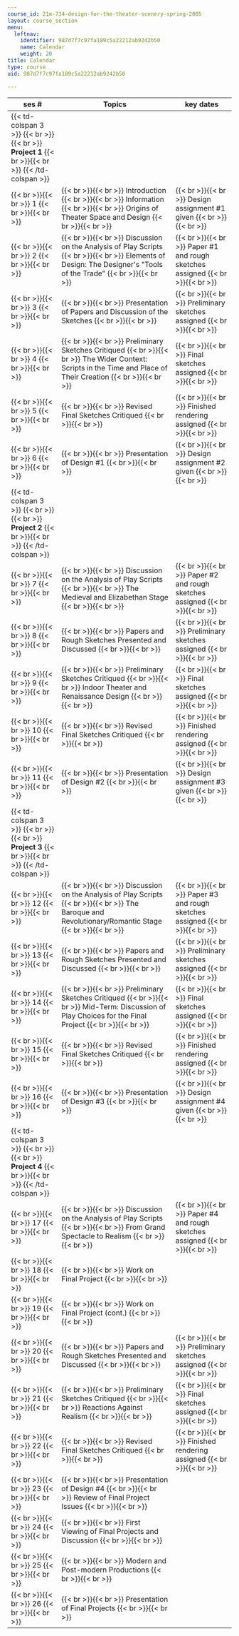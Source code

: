 ```yaml
---
course_id: 21m-734-design-for-the-theater-scenery-spring-2005
layout: course_section
menu:
  leftnav:
    identifier: 987d7f7c97fa189c5a22212ab9242b50
    name: Calendar
    weight: 20
title: Calendar
type: course
uid: 987d7f7c97fa189c5a22212ab9242b50

---
```


| ses # | Topics | key dates |
| --- | --- | --- |
| {{< td-colspan 3 >}} {{< br >}}{{< br >}} **Project 1** {{< br >}}{{< br >}} {{< /td-colspan >}} |||
|  {{< br >}}{{< br >}} 1 {{< br >}}{{< br >}}  |  {{< br >}}{{< br >}} Introduction {{< br >}}{{< br >}} Information {{< br >}}{{< br >}} Origins of Theater Space and Design {{< br >}}{{< br >}}  |  {{< br >}}{{< br >}} Design assignment #1 given {{< br >}}{{< br >}}  |
|  {{< br >}}{{< br >}} 2 {{< br >}}{{< br >}}  |  {{< br >}}{{< br >}} Discussion on the Analysis of Play Scripts {{< br >}}{{< br >}} Elements of Design: The Designer's "Tools of the Trade" {{< br >}}{{< br >}}  |  {{< br >}}{{< br >}} Paper #1 and rough sketches assigned {{< br >}}{{< br >}}  |
|  {{< br >}}{{< br >}} 3 {{< br >}}{{< br >}}  |  {{< br >}}{{< br >}} Presentation of Papers and Discussion of the Sketches {{< br >}}{{< br >}}  |  {{< br >}}{{< br >}} Preliminary sketches assigned {{< br >}}{{< br >}}  |
|  {{< br >}}{{< br >}} 4 {{< br >}}{{< br >}}  |  {{< br >}}{{< br >}} Preliminary Sketches Critiqued {{< br >}}{{< br >}} The Wider Context: Scripts in the Time and Place of Their Creation {{< br >}}{{< br >}}  |  {{< br >}}{{< br >}} Final sketches assigned {{< br >}}{{< br >}}  |
|  {{< br >}}{{< br >}} 5 {{< br >}}{{< br >}}  |  {{< br >}}{{< br >}} Revised Final Sketches Critiqued {{< br >}}{{< br >}}  |  {{< br >}}{{< br >}} Finished rendering assigned {{< br >}}{{< br >}}  |
|  {{< br >}}{{< br >}} 6 {{< br >}}{{< br >}}  |  {{< br >}}{{< br >}} Presentation of Design #1 {{< br >}}{{< br >}}  |  {{< br >}}{{< br >}} Design assignment #2 given {{< br >}}{{< br >}}  |
| {{< td-colspan 3 >}} {{< br >}}{{< br >}} **Project 2** {{< br >}}{{< br >}} {{< /td-colspan >}} |||
|  {{< br >}}{{< br >}} 7 {{< br >}}{{< br >}}  |  {{< br >}}{{< br >}} Discussion on the Analysis of Play Scripts {{< br >}}{{< br >}} The Medieval and Elizabethan Stage {{< br >}}{{< br >}}  |  {{< br >}}{{< br >}} Paper #2 and rough sketches assigned {{< br >}}{{< br >}}  |
|  {{< br >}}{{< br >}} 8 {{< br >}}{{< br >}}  |  {{< br >}}{{< br >}} Papers and Rough Sketches Presented and Discussed {{< br >}}{{< br >}}  |  {{< br >}}{{< br >}} Preliminary sketches assigned {{< br >}}{{< br >}}  |
|  {{< br >}}{{< br >}} 9 {{< br >}}{{< br >}}  |  {{< br >}}{{< br >}} Preliminary Sketches Critiqued {{< br >}}{{< br >}} Indoor Theater and Renaissance Design {{< br >}}{{< br >}}  |  {{< br >}}{{< br >}} Final sketches assigned {{< br >}}{{< br >}}  |
|  {{< br >}}{{< br >}} 10 {{< br >}}{{< br >}}  |  {{< br >}}{{< br >}} Revised Final Sketches Critiqued {{< br >}}{{< br >}}  |  {{< br >}}{{< br >}} Finished rendering assigned {{< br >}}{{< br >}}  |
|  {{< br >}}{{< br >}} 11 {{< br >}}{{< br >}}  |  {{< br >}}{{< br >}} Presentation of Design #2 {{< br >}}{{< br >}}  |  {{< br >}}{{< br >}} Design assignment #3 given {{< br >}}{{< br >}}  |
| {{< td-colspan 3 >}} {{< br >}}{{< br >}} **Project 3** {{< br >}}{{< br >}} {{< /td-colspan >}} |||
|  {{< br >}}{{< br >}} 12 {{< br >}}{{< br >}}  |  {{< br >}}{{< br >}} Discussion on the Analysis of Play Scripts {{< br >}}{{< br >}} The Baroque and Revolutionary/Romantic Stage {{< br >}}{{< br >}}  |  {{< br >}}{{< br >}} Paper #3 and rough sketches assigned {{< br >}}{{< br >}}  |
|  {{< br >}}{{< br >}} 13 {{< br >}}{{< br >}}  |  {{< br >}}{{< br >}} Papers and Rough Sketches Presented and Discussed {{< br >}}{{< br >}}  |  {{< br >}}{{< br >}} Preliminary sketches assigned {{< br >}}{{< br >}}  |
|  {{< br >}}{{< br >}} 14 {{< br >}}{{< br >}}  |  {{< br >}}{{< br >}} Preliminary Sketches Critiqued {{< br >}}{{< br >}} Mid-Term: Discussion of Play Choices for the Final Project {{< br >}}{{< br >}}  |  {{< br >}}{{< br >}} Final sketches assigned {{< br >}}{{< br >}}  |
|  {{< br >}}{{< br >}} 15 {{< br >}}{{< br >}}  |  {{< br >}}{{< br >}} Revised Final Sketches Critiqued {{< br >}}{{< br >}}  |  {{< br >}}{{< br >}} Finished rendering assigned {{< br >}}{{< br >}}  |
|  {{< br >}}{{< br >}} 16 {{< br >}}{{< br >}}  |  {{< br >}}{{< br >}} Presentation of Design #3 {{< br >}}{{< br >}}  |  {{< br >}}{{< br >}} Design assignment #4 given {{< br >}}{{< br >}}  |
| {{< td-colspan 3 >}} {{< br >}}{{< br >}} **Project 4** {{< br >}}{{< br >}} {{< /td-colspan >}} |||
|  {{< br >}}{{< br >}} 17 {{< br >}}{{< br >}}  |  {{< br >}}{{< br >}} Discussion on the Analysis of Play Scripts {{< br >}}{{< br >}} From Grand Spectacle to Realism {{< br >}}{{< br >}}  |  {{< br >}}{{< br >}} Paper #4 and rough sketches assigned {{< br >}}{{< br >}}  |
|  {{< br >}}{{< br >}} 18 {{< br >}}{{< br >}}  |  {{< br >}}{{< br >}} Work on Final Project {{< br >}}{{< br >}}  |  |
|  {{< br >}}{{< br >}} 19 {{< br >}}{{< br >}}  |  {{< br >}}{{< br >}} Work on Final Project (cont.) {{< br >}}{{< br >}}  |  |
|  {{< br >}}{{< br >}} 20 {{< br >}}{{< br >}}  |  {{< br >}}{{< br >}} Papers and Rough Sketches Presented and Discussed {{< br >}}{{< br >}}  |  {{< br >}}{{< br >}} Preliminary sketches assigned {{< br >}}{{< br >}}  |
|  {{< br >}}{{< br >}} 21 {{< br >}}{{< br >}}  |  {{< br >}}{{< br >}} Preliminary Sketches Critiqued {{< br >}}{{< br >}} Reactions Against Realism {{< br >}}{{< br >}}  |  {{< br >}}{{< br >}} Final sketches assigned {{< br >}}{{< br >}}  |
|  {{< br >}}{{< br >}} 22 {{< br >}}{{< br >}}  |  {{< br >}}{{< br >}} Revised Final Sketches Critiqued {{< br >}}{{< br >}}  |  {{< br >}}{{< br >}} Finished rendering assigned {{< br >}}{{< br >}}  |
|  {{< br >}}{{< br >}} 23 {{< br >}}{{< br >}}  |  {{< br >}}{{< br >}} Presentation of Design #4 {{< br >}}{{< br >}} Review of Final Project Issues {{< br >}}{{< br >}}  |  |
|  {{< br >}}{{< br >}} 24 {{< br >}}{{< br >}}  |  {{< br >}}{{< br >}} First Viewing of Final Projects and Discussion {{< br >}}{{< br >}}  |  |
|  {{< br >}}{{< br >}} 25 {{< br >}}{{< br >}}  |  {{< br >}}{{< br >}} Modern and Post-modern Productions {{< br >}}{{< br >}}  |  |
|  {{< br >}}{{< br >}} 26 {{< br >}}{{< br >}}  |  {{< br >}}{{< br >}} Presentation of Final Projects {{< br >}}{{< br >}}  |
